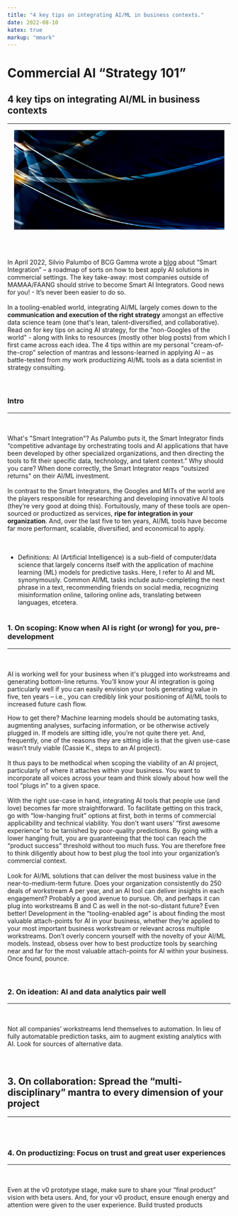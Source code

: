 ```yaml
---
title: "4 key tips on integrating AI/ML in business contexts."
date: 2022-08-10
katex: true
markup: "mmark"
---
```

# Commercial AI “Strategy 101” 
## 4 key tips on integrating AI/ML in business contexts
---

<p align="center"> <img src="/posts/blog_AI_image.jpeg"/ width = "475" height = "225"> </p>

<br><br>

In April 2022, Silvio Palumbo of BCG Gamma wrote a <a target="_blank" rel="noopener noreferrer" href="https://medium.com/bcggamma/smart-integration-four-levels-of-ai-maturity-and-why-its-ok-to-be-at-level-3-2af0c94c9614">blog</a> about “Smart Integration” – a roadmap of sorts on how to best apply AI solutions in commercial settings. The key take-away: most companies outside of MAMAA/FAANG should strive to become Smart AI Integrators. Good news for you! - It’s never been easier to do so. 
<br><br>
In a tooling-enabled world, integrating AI/ML largely comes down to the **communication and execution of the right strategy** amongst an effective data science team (one that's lean, talent-diversified, and collaborative). Read on for key tips on acing AI strategy, for the "non-Googles of the world" - along with links to resources (mostly other blog posts) from which I first came across each idea. The 4 tips within are my personal "cream-of-the-crop" selection of mantras and lessons-learned in applying AI – as battle-tested from my work productizing AI/ML tools as a data scientist in strategy consulting.  
<br><br>
### Intro
---
<br><br>
What's "Smart Integration"? As Palumbo puts it, the Smart Integrator finds “competitive advantage by orchestrating tools and AI applications that have been developed by other specialized organizations, and then directing the tools to fit their specific data, technology, and talent context.” Why should you care? When done correctly, the Smart Integrator reaps "outsized returns" on their AI/ML investment.
<br><br>
In contrast to the Smart Integrators, the Googles and MITs of the world are the players responsible for researching and developing innovative AI tools (they’re very good at doing this). Fortuitously, many of these tools are open-sourced or productized as services, **ripe for integration in your organization**. And, over the last five to ten years, AI/ML tools have become far more performant, scalable, diversified, and economical to apply.  
<br><br>
* Definitions: AI (Artificial Intelligence) is a sub-field of computer/data science that largely concerns itself with the application of machine learning (ML) models for predictive tasks. Here, I refer to AI and ML synonymously. Common AI/ML tasks include auto-completing the next phrase in a text, recommending friends on social media, recognizing misinformation online, tailoring online ads, translating between languages, etcetera.
<br><br>
### 1. On scoping: Know when AI is right (or wrong) for you, pre-development
---
<br><br>
AI is working well for your business when it's plugged into workstreams and generating bottom-line returns. You’ll know your AI integration is going particularly well if you can easily envision your tools generating value in five, ten years – i.e., you can credibly link your positioning of AI/ML tools to increased future cash flow.

How to get there? Machine learning models should be automating tasks, augmenting analyses, surfacing information, or be otherwise actively plugged in. If models are sitting idle, you’re not quite there yet. And, frequently, one of the reasons they are sitting idle is that the given use-case wasn’t truly viable (Cassie K., steps to an AI project).
<br><br>
It thus pays to be methodical when scoping the viability of an AI project, particularly of where it attaches within your business. You want to incorporate all voices across your team and think slowly about how well the tool “plugs in” to a given space. 
<br><br>
With the right use-case in hand, integrating AI tools that people use (and love) becomes far more straightforward. To facilitate getting on this track, go with “low-hanging fruit” options at first, both in terms of commercial applicability and technical viability. You don't want users’ “first awesome experience” to be tarnished by poor-quality predictions. By going with a lower hanging fruit, you are guaranteeing that the tool can reach the “product success” threshold without too much fuss. You are therefore free to think diligently about how to best plug the tool into your organization’s commercial context. 
<br><br>
Look for AI/ML solutions that can deliver the most business value in the near-to-medium-term future. Does your organization consistently do 250 deals of workstream A per year, and an AI tool can deliver insights in each engagement? Probably a good avenue to pursue. Oh, and perhaps it can plug into workstreams B and C as well in the not-so-distant future? Even better! Development in the “tooling-enabled age” is about finding the most valuable attach-points for AI in your business, whether they’re applied to your most important business workstream or relevant across multiple workstreams. Don’t overly concern yourself with the novelty of your AI/ML models. Instead, obsess over how to best productize tools by searching near and far for the most valuable attach-points for AI within your business. Once found, pounce.  
<br><br>
### 2. On ideation: AI and data analytics pair well
---
<br><br>
Not all companies’ workstreams lend themselves to automation. In lieu of fully automatable prediction tasks, aim to augment existing analytics with AI. Look for sources of alternative data.  
<br><br>
## 3. On collaboration: Spread the “multi-disciplinary” mantra to every dimension of your project
---
<br><br>
### 4. On productizing: Focus on trust and great user experiences
---
<br><br>
Even at the v0 prototype stage, make sure to share your “final product” vision with beta users. And, for your v0 product, ensure enough energy and attention were given to the user experience. Build trusted products
